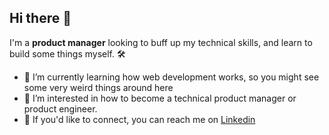 ## Hi there 👋

I'm a <b>product manager</b> looking to buff up my technical skills, and learn to build some things myself. 🛠

- 🌱 I’m currently learning how web development works, so you might see some very weird things around here
- 🤔 I’m interested in how to become a technical product manager or product engineer. 
- 📩 If you'd like to connect, you can reach me on [Linkedin](www.linkedin.com/in/rmtaber)

